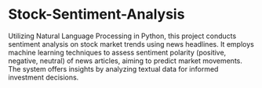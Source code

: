# Stock-Sentiment-Analysis
Utilizing Natural Language Processing in Python, this project conducts sentiment analysis on stock market trends using news headlines. It employs machine learning techniques to assess sentiment polarity (positive, negative, neutral) of news articles, aiming to predict market movements. The system offers insights by analyzing textual data for informed investment decisions.
 
